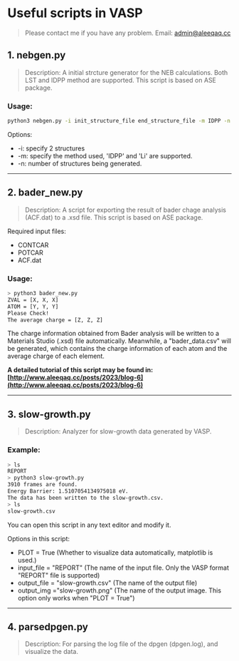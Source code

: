 # Useful scripts in VASP
> Please contact me if you have any problem.
> Email: admin@aleeqaq.cc

## 1. nebgen.py
> Description: A initial strcture generator for the NEB calculations. Both LST and IDPP method are supported. This script is based on ASE package.

### Usage:
```bash
python3 nebgen.py -i init_structure_file end_structure_file -m IDPP -n 4
```
Options:
* -i: specify 2 structures
* -m: specify the method used, 'IDPP' and 'Li' are supported.
* -n: number of structures being generated.

---
## 2. bader_new.py
> Description: A script for exporting the result of bader chage analysis (ACF.dat) to a .xsd file. This script is based on ASE package.

Required input files:
* CONTCAR
* POTCAR
* ACF.dat

### Usage:
```bash
> python3 bader_new.py 
ZVAL = [X, X, X]
ATOM = [Y, Y, Y]
Please Check!
The average charge = [Z, Z, Z]
```
The charge information obtained from Bader analysis will be written to a Materials Studio (.xsd) file automatically. Meanwhile, a "bader_data.csv" will be generated, which contains the charge information of each atom and the average charge of each element.

__A detailed tutorial of this script may be found in: [http://www.aleeqaq.cc/posts/2023/blog-6](http://www.aleeqaq.cc/posts/2023/blog-6)__

-- -

## 3. slow-growth.py
> Description: Analyzer for slow-growth data generated by VASP.
### Example:
```bash
> ls 
REPORT
> python3 slow-growth.py
3910 frames are found.
Energy Barrier: 1.5107054134975018 eV.
The data has been written to the slow-growth.csv.
> ls 
slow-growth.csv
```
You can open this script in any text editor and modify it.

Options in this script:
* PLOT = True   (Whether to visualize data automatically, matplotlib is used.)
* input_file = "REPORT" (The name of the input file. Only the VASP format "REPORT" file is supported)
* output_file = "slow-growth.csv"  (The name of the output file)
* output_img ="slow-growth.png"    (The name of the output image. This option only works when "PLOT = True")
  
-- -

## 4. parsedpgen.py
> Description: For parsing the log file of the dpgen (dpgen.log), and visualize the data.
